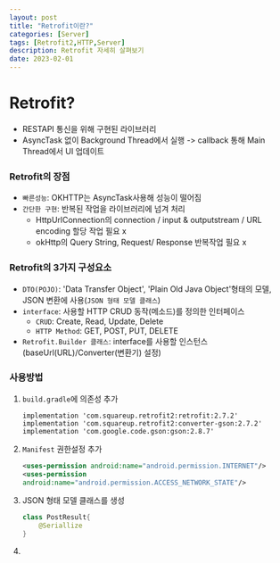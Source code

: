 ```yaml
---
layout: post
title: "Retrofit이란?"
categories: [Server]
tags: [Retrofit2,HTTP,Server]
description: Retrofit 자세히 살펴보기 
date: 2023-02-01
---
```


# Retrofit?
- RESTAPI 통신을 위해 구현된 라이브러리
- AsyncTask 없이 Background Thread에서 실행 -> callback 통해 Main Thread에서 UI 업데이트

### Retrofit의 장점
 - `빠른성능`: OKHTTP는 AsyncTask사용해 성능이 떨어짐
 - `간단한 구현`: 반복된 작업을 라이브러리에 넘겨 처리
   - HttpUrlConnection의 connection / input & outputstream / URL encoding 할당 작업 필요 x
   - okHttp의 Query String, Request/ Response 반복작업 필요 x

### Retrofit의 3가지 구성요소
 - `DTO(POJO)`: 'Data Transfer Object', 'Plain Old Java Object'형태의 모델, JSON 변환에 사용(`JSON 형태 모델 클래스`)
 - `interface`: 사용할 HTTP CRUD 동작(메소드)를 정의한 인터페이스
   - `CRUD`: Create, Read, Update, Delete
   - `HTTP Method`: GET, POST, PUT, DELETE
- `Retrofit.Builder 클래스`: interface를 사용할 인스턴스(baseUrl(URL)/Converter(변환기) 설정)

### 사용방법

1. `build.gradle`에 의존성 추가
    ```
    implementation 'com.squareup.retrofit2:retrofit:2.7.2'
    implementation 'com.squareup.retrofit2:converter-gson:2.7.2'
    implementation 'com.google.code.gson:gson:2.8.7'
    ```
2. `Manifest` 권한설정 추가
    ```xml
    <uses-permission android:name="android.permission.INTERNET"/>
    <uses-permission 
    android:name="android.permission.ACCESS_NETWORK_STATE"/>
    ```
3. JSON 형태 모델 클래스를 생성
    ```java
    class PostResult{
        @Seriallize
    }
    ```
4. 